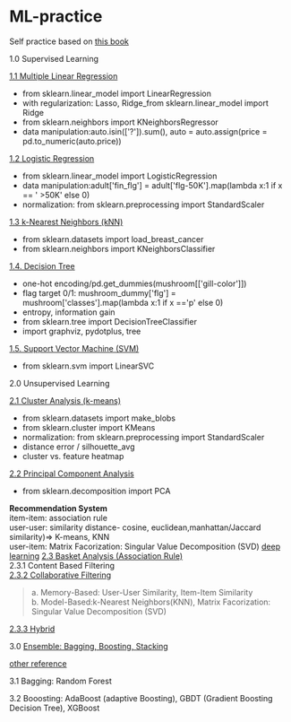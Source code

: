 # ML-practice
Self practice based on <a href="https://www.books.com.tw/products/0010859473">this book</a>

<div>
<p>1.0 Supervised Learning</p>
<div>
  <p><a href="https://github.com/sunnyskydream/ML-practice/blob/main/1_1_Supervised_Learning_Multiple_Linear_Regression.ipynb">1.1 Multiple Linear Regression</a> 
   <ul>
      <li>from sklearn.linear_model import LinearRegression</li>
      <li>with regularization: Lasso, Ridge_from sklearn.linear_model import Ridge</li>
      <li>from sklearn.neighbors import KNeighborsRegressor</li>
      <li>data manipulation:auto.isin(['?']).sum(), auto = auto.assign(price = pd.to_numeric(auto.price))</li>
   <ul/>
  </p>
</div>
<div>
  <p><a href="https://github.com/sunnyskydream/ML-practice/blob/main/1_2_Supervised_Learning_Logistic_Regression.ipynb">1.2 Logistic Regression</a> 
    <ul>
      <li>from sklearn.linear_model import LogisticRegression</li>
      <li>data manipulation:adult['fin_flg'] = adult['flg-50K'].map(lambda x:1 if x == ' >50K' else 0)</li>
      <li>normalization: from sklearn.preprocessing import StandardScaler </li>
       <ul/>
  </p>
</div>
<div>
  <p><a href="https://github.com/sunnyskydream/ML-practice/blob/main/1_3_Supervised_Learning_k_NN(k_nearest_neighbors).ipynb">1.3 k-Nearest Neighbors (kNN)</a>
    <ul>
      <li>from sklearn.datasets import load_breast_cancer</li>
      <li>from sklearn.neighbors import KNeighborsClassifier</li>
    </ul>
  </p>
</div>
<div>
  <p><a href="https://github.com/sunnyskydream/ML-practice/blob/main/1_4_Supervised_Learning_Decision_Tree.ipynb">1.4. Decision Tree</a><br/><p/>
     <ul>
      <li>one-hot encoding/pd.get_dummies(mushroom[['gill-color']])</li>
      <li>flag target 0/1: mushroom_dummy['flg'] = mushroom['classes'].map(lambda x:1 if x =='p' else 0)</li>
      <li>entropy, information gain</li>
      <li>from sklearn.tree import DecisionTreeClassifier</li>
      <li>import graphviz, pydotplus, tree</li>
     </ul>
  </p>
</div>
   <p><a href="https://github.com/sunnyskydream/ML-practice/blob/main/1_5_Supervised_Learning_Support_Vector_Machine_(SVM).ipynb">1.5. Support Vector Machine (SVM)</a>
    <ul>
      <li>from sklearn.svm import LinearSVC</li>
      </ul>
   </p>
      
<p>2.0 Unsupervised Learning<br/><p/>
<p><a href="https://github.com/sunnyskydream/ML-practice/blob/main/2_1_B_Unsupervised_Learning_Cluster_Analysis_(k_means).ipynb">2.1 Cluster Analysis (k-means)</a> 
    <ul>
      <li>from sklearn.datasets import make_blobs</li>
      <li>from sklearn.cluster import KMeans</li>
      <li>normalization: from sklearn.preprocessing import StandardScaler</li>
      <li>distance error / silhouette_avg</li>
      <li>cluster vs. feature heatmap</li>
     <ul/>
<p/> </div>
<div>
<p> <a href="https://github.com/sunnyskydream/ML-practice/blob/main/2_2_Unsupervised%20Learning_Principal_Component_Analysis.ipynb">2.2 Principal Component Analysis</a><br/>
  <ul>
    <li>from sklearn.decomposition import PCA</li>
  </ul>
  </p> 
<p><strong>Recommendation System</strong><br/>
  item-item: association rule<br/>
  user-user: similarity distance- cosine, euclidean,manhattan/Jaccard similarity)=> K-means, KNN<br/>
  user-item: Matrix Facorization: Singular Value Decomposition (SVD)
  <a href="[https://github.com/sunnyskydream/ML-practice/blob/main/2_3_Unsupervised_Basket_Analysis.ipynb](https://static.googleusercontent.com/media/research.google.com/zh-TW//pubs/archive/45530.pdf)">deep learning</a>
<a href="https://github.com/sunnyskydream/ML-practice/blob/main/2_3_Unsupervised_Basket_Analysis.ipynb">2.3 Basket Analysis (Association Rule)</a><br/> 
      2.3.1 Content Based Filtering<br/>
      <a href="https://ithelp.ithome.com.tw/articles/10219511">2.3.2 Collaborative Filtering</a><br/>
      <blockquote>a. Memory-Based: User-User Similarity, Item-Item Similarity<br/>  
        b. Model-Based:k-Nearest Neighbors(KNN), Matrix Facorization: Singular Value Decomposition (SVD)</blockquote>
       <a href="https://ithelp.ithome.com.tw/articles/10220962">2.3.3 Hybrid</a>
</p> 
<p>3.0 <a href="https://xijunlee.github.io/2017/06/03/%E9%9B%86%E6%88%90%E5%AD%A6%E4%B9%A0%E6%80%BB%E7%BB%93/">Ensemble: Bagging, Boosting, Stacking</a><br/><p/>
<a href="https://github.com/vsmolyakov/experiments_with_python/blob/master/chp01/ensemble_methods.ipynb">other reference</a><br/>
<p>3.1 Bagging: Random Forest<br/><p/>
<p>3.2 Booosting: AdaBoost (adaptive Boosting), GBDT (Gradient Boosting Decision Tree), XGBoost<p/></div>
  
